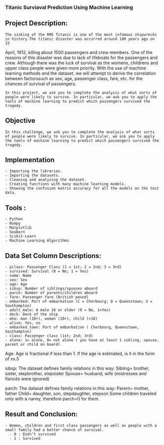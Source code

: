 ### Titanic Surviaval Prediction Using Machine Learning 


## Project Description:
    The sinking of the RMS Titanic is one of the most infamous shipwrecks in history.The titanic disaster was occurred around 100 years ago on 15
April, 1912, killing about 1500 passengers and crew members. One of the reasons of this disaster was due to lack of lifeboats for the passengers and crew.
Although there was the luck of survival as the womens, childrens and upper class people were given more priority.
    With the use of machine learning methods and the dataset, we will attempt to derive the correlation between factorssuch as sex, age, passenger class, fare, etc. for the chances of survival of passengers.

    In this project, we ask you to complete the analysis of what sorts of people were likely to survive. In particular, we ask you to apply the tools of machine learning to predict which passengers survived the tragedy.
   
  ## Objective
    In this challenge, we ask you to complete the analysis of what sorts of people were likely to survive. In particular, we ask you to apply the tools of machine learning to predict which passengers survived the tragedy.
 
 ## Implementation
    - Importing the libraries.
    - Importing the datasets.
    - Cleaning and analyzing the dataset.
    - Creating functions with many machine learning models.
    - Showing the confusion matrix accuracy for all the models on the test data.


## Tools :
    - Python
    - Numpy
    - Matplotlib
    - Seaborn
    - Scikit-Learn
    - Machine Learning Algorithms
    


  ## Data Set Column Descriptions:

    - pclass: Passenger Class (1 = 1st; 2 = 2nd; 3 = 3rd)
    - survived: Survival (0 = No; 1 = Yes)
    - name: Name
    - sex: Sex
    - age: Age
    - sibsp: Number of siblings/spouses aboard
    - parch: Number of parents/children aboard
    - fare: Passenger fare (British pound)
    - embarked: Port of embarkation (C = Cherbourg; Q = Queenstown; S = Southampton)
    - adult_male: A male 18 or older (0 = No, 1=Yes)
    - deck: Deck of the ship
    - who: man (18+), woman (18+), child (<18)
    - alive: Yes, no
    - embarked_town: Port of embarkation ( Cherbourg, Queenstown, Southampton)
    - class: Passenger class (1st; 2nd; 3rd)
    - alone: 1= alone, 0= not alone ( you have at least 1 sibling, spouse, parent or child on board)
    
    
  Age:
      Age is fractional if less than 1. If the age is estimated, is it in the form of xx.5
      
  sibsp:
      The dataset defines family relations in this way:
      Sibling= brother, sister, stepbrother, stepsister
      Spouse= husband, wife (mistresses and fiancés were ignored)
      
  parch:
      The dataset defines family relations in this way:
      Parent= mother, father
      Child= daughter, son, stepdaughter, stepson
      Some children traveled only with a nanny, therefore parch=0 for them.


## Result and Conclusion:
    
    - Women, children and first class passengers as well as people with a small family had a better chance of survival.
      - 0 : Didn’t survived
      - 1 : Survived


